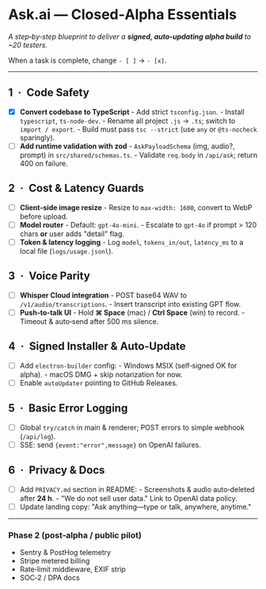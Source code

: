 # Ask.ai — Closed‑Alpha Essentials
_A step‑by‑step blueprint to deliver a **signed, auto‑updating alpha build** to ~20 testers._

When a task is complete, change `- [ ]` → `- [x]`.

---

## 1 · Code Safety
- [x] **Convert codebase to TypeScript**
      - Add strict `tsconfig.json`.
      - Install `typescript`, `ts-node-dev`.
      - Rename all project `.js` → `.ts`; switch to `import / export`.
      - Build must pass `tsc --strict` (use `any` or `@ts‑nocheck` sparingly).
- [ ] **Add runtime validation with zod**
      - `AskPayloadSchema` (img, audio?, prompt) in `src/shared/schemas.ts`.
      - Validate `req.body` in `/api/ask`; return 400 on failure.

## 2 · Cost & Latency Guards
- [ ] **Client‑side image resize**
      - Resize to `max‑width: 1600`, convert to WebP before upload.
- [ ] **Model router**
      - Default: `gpt-4o-mini`.
      - Escalate to `gpt-4o` if prompt > 120 chars **or** user adds "detail" flag.
- [ ] **Token & latency logging**
      - Log `model`, `tokens_in/out`, `latency_ms` to a local file (`logs/usage.jsonl`).

## 3 · Voice Parity
- [ ] **Whisper Cloud integration**
      - POST base64 WAV to `/v1/audio/transcriptions`.
      - Insert transcript into existing GPT flow.
- [ ] **Push‑to‑talk UI**
      - Hold **⌘ Space** (mac) / **Ctrl Space** (win) to record.
      - Timeout & auto‑send after 500 ms silence.

## 4 · Signed Installer & Auto‑Update
- [ ] Add `electron-builder` config:
      - Windows MSIX (self‑signed OK for alpha).
      - macOS DMG + skip notarization for now.
- [ ] Enable `autoUpdater` pointing to GitHub Releases.

## 5 · Basic Error Logging
- [ ] Global `try/catch` in main & renderer; POST errors to simple webhook (`/api/log`).
- [ ] SSE: send `{event:"error",message}` on OpenAI failures.

## 6 · Privacy & Docs
- [ ] Add `PRIVACY.md` section in README:
      - Screenshots & audio auto‑deleted after **24 h**.
      - "We do not sell user data."  Link to OpenAI data policy.
- [ ] Update landing copy: "Ask anything—type or talk, anywhere, anytime."

---

### Phase 2 (post‑alpha / public pilot)
- Sentry & PostHog telemetry
- Stripe metered billing
- Rate‑limit middleware, EXIF strip
- SOC‑2 / DPA docs

